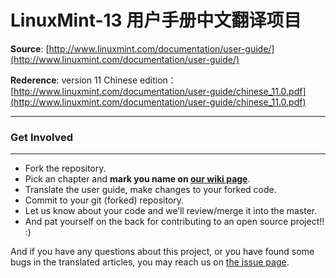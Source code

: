 LinuxMint-13 用户手册中文翻译项目
==========================

**Source**: [http://www.linuxmint.com/documentation/user-guide/](http://www.linuxmint.com/documentation/user-guide/)

**Rederence**: version 11 Chinese edition： [http://www.linuxmint.com/documentation/user-guide/chinese_11.0.pdf](http://www.linuxmint.com/documentation/user-guide/chinese_11.0.pdf)

----

### Get Involved

----

- Fork the repository.
- Pick an chapter and **mark you name on [our wiki page](https://github.com/oppih/LinuxMint-13-User-Guide-zh/wiki)**.
- Translate the user guide, make changes to your forked code.
- Commit to your git (forked) repository.
- Let us know about your code and we’ll review/merge it into the master.
- And pat yourself on the back for contributing to an open source project!!  :)
 
And if you have any questions about this project, or you have found some bugs in the translated articles, you may reach us on [the issue page](https://github.com/oppih/LinuxMint-13-User-Guide-zh/issues).